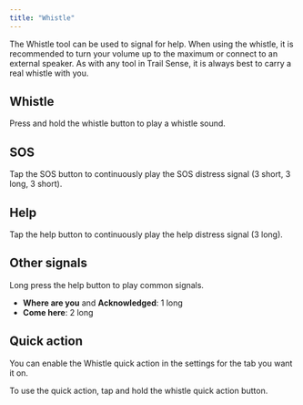 ```yaml
---
title: "Whistle"
---
```


The Whistle tool can be used to signal for help. When using the whistle, it is recommended to turn your volume up to the maximum or connect to an external speaker. As with any tool in Trail Sense, it is always best to carry a real whistle with you.

## Whistle
Press and hold the whistle button to play a whistle sound.

## SOS
Tap the SOS button to continuously play the SOS distress signal (3 short, 3 long, 3 short).

## Help
Tap the help button to continuously play the help distress signal (3 long).

## Other signals
Long press the help button to play common signals.

- **Where are you** and **Acknowledged**: 1 long
- **Come here**: 2 long

## Quick action
You can enable the Whistle quick action in the settings for the tab you want it on.

To use the quick action, tap and hold the whistle quick action button.
